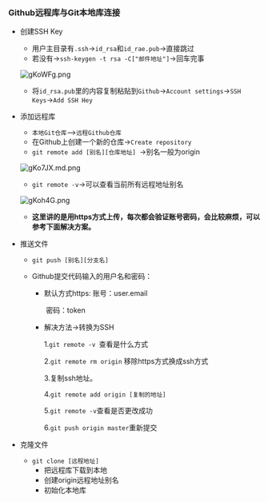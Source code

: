 ### Github远程库与Git本地库连接

- 创建SSH Key
  - 用户主目录有`.ssh`->`id_rsa`和`id_rae.pub`->直接跳过
  - 若没有->`ssh-keygen -t rsa -C["邮件地址"]`->回车完事
  
  ![gKoWFg.png](https://t1.picb.cc/uploads/2019/11/04/gKoWFg.png)
  
  - 将`id_rsa.pub`里的内容复制粘贴到`Github`->`Account settings`->`SSH Keys`->`Add SSH Hey`

- 添加远程库

  - `本地Git仓库`-->`远程Github仓库`
  - 在Github上创建一个新的仓库->`Create repository`
  - `git remote add [别名][仓库地址] `->别名一般为origin 
  
  ![gKo7JX.md.png](https://t1.picb.cc/uploads/2019/11/04/gKo7JX.md.png)
  
  - `git remote -v`->可以查看当前所有远程地址别名
  
  ![gKoh4G.png](https://t1.picb.cc/uploads/2019/11/04/gKoh4G.png)
  
  - **这里讲的是用https方式上传，每次都会验证账号密码，会比较麻烦，可以参考下面解决方案。**

- 推送文件

  - `git push [别名][分支名]`

  - Github提交代码输入的用户名和密码：

    - 默认方式https: 账号：user.email

      ​		 密码：token

    - 解决方法->转换为SSH

      1.`git remote -v `查看是什么方式

      2.`git remote rm origin` 移除https方式换成ssh方式

      3.复制ssh地址。

      4.`git remote add origin [复制的地址]`

      5.`git remote -v`查看是否更改成功

      6.`git push origin master`重新提交

- 克隆文件

   - `git clone [远程地址]`
     - 把远程库下载到本地
     - 创建origin远程地址别名
     - 初始化本地库



